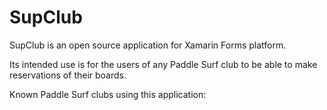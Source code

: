 # SupClub
SupClub is an open source application for Xamarin Forms platform.

Its intended use is for the users of any Paddle Surf club to be able to make reservations of their boards.

Known Paddle Surf clubs using this application:

<!--stackedit_data:
eyJoaXN0b3J5IjpbLTc4Mzc4OTQ3NV19
-->
